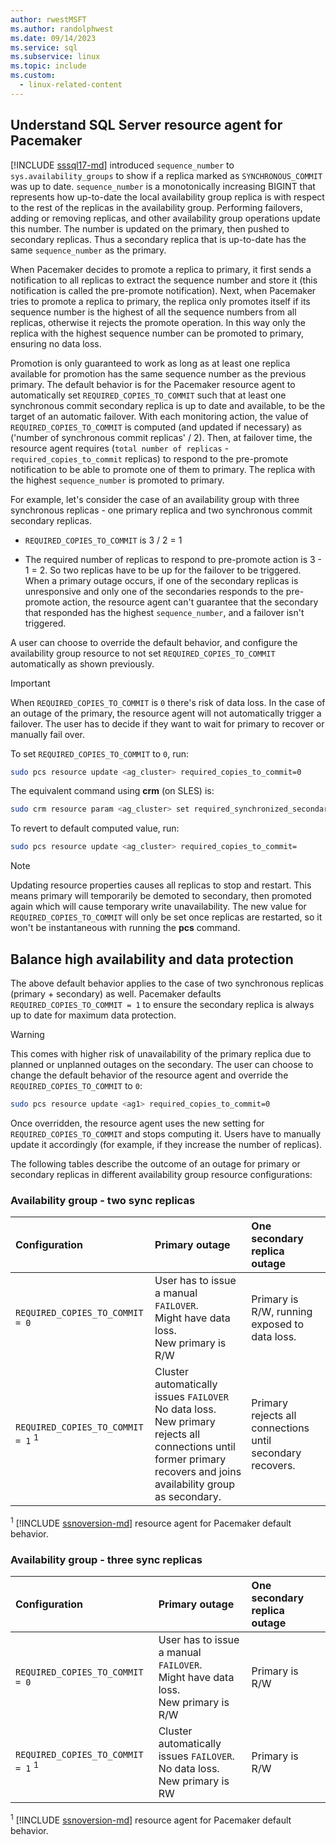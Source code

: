 ```yaml
---
author: rwestMSFT
ms.author: randolphwest
ms.date: 09/14/2023
ms.service: sql
ms.subservice: linux
ms.topic: include
ms.custom:
  - linux-related-content
---
```

## <a id="pacemakerNotify"></a> Understand SQL Server resource agent for Pacemaker

[!INCLUDE [sssql17-md](../../includes/sssql17-md.md)] introduced `sequence_number` to `sys.availability_groups` to show if a replica marked as `SYNCHRONOUS_COMMIT` was up to date. `sequence_number` is a monotonically increasing BIGINT that represents how up-to-date the local availability group replica is with respect to the rest of the replicas in the availability group. Performing failovers, adding or removing replicas, and other availability group operations update this number. The number is updated on the primary, then pushed to secondary replicas. Thus a secondary replica that is up-to-date has the same `sequence_number` as the primary.

When Pacemaker decides to promote a replica to primary, it first sends a notification to all replicas to extract the sequence number and store it (this notification is called the pre-promote notification). Next, when Pacemaker tries to promote a replica to primary, the replica only promotes itself if its sequence number is the highest of all the sequence numbers from all replicas, otherwise it rejects the promote operation. In this way only the replica with the highest sequence number can be promoted to primary, ensuring no data loss.

Promotion is only guaranteed to work as long as at least one replica available for promotion has the same sequence number as the previous primary. The default behavior is for the Pacemaker resource agent to automatically set `REQUIRED_COPIES_TO_COMMIT` such that at least one synchronous commit secondary replica is up to date and available, to be the target of an automatic failover. With each monitoring action, the value of `REQUIRED_COPIES_TO_COMMIT` is computed (and updated if necessary) as ('number of synchronous commit replicas' / 2). Then, at failover time, the resource agent requires (`total number of replicas` - `required_copies_to_commit` replicas) to respond to the pre-promote notification to be able to promote one of them to primary. The replica with the highest `sequence_number` is promoted to primary.

For example, let's consider the case of an availability group with three synchronous replicas - one primary replica and two synchronous commit secondary replicas.

- `REQUIRED_COPIES_TO_COMMIT` is 3 / 2 = 1

- The required number of replicas to respond to pre-promote action is 3 - 1 = 2. So two replicas have to be up for the failover to be triggered. When a primary outage occurs, if one of the secondary replicas is unresponsive and only one of the secondaries responds to the pre-promote action, the resource agent can't guarantee that the secondary that responded has the highest `sequence_number`, and a failover isn't triggered.

A user can choose to override the default behavior, and configure the availability group resource to not set `REQUIRED_COPIES_TO_COMMIT` automatically as shown previously.

> [!IMPORTANT]  
> When `REQUIRED_COPIES_TO_COMMIT` is `0` there's risk of data loss. In the case of an outage of the primary, the resource agent will not automatically trigger a failover. The user has to decide if they want to wait for primary to recover or manually fail over.

To set `REQUIRED_COPIES_TO_COMMIT` to `0`, run:

```bash
sudo pcs resource update <ag_cluster> required_copies_to_commit=0
```

The equivalent command using **crm** (on SLES) is:

```bash
sudo crm resource param <ag_cluster> set required_synchronized_secondaries_to_commit 0
```

To revert to default computed value, run:

```bash
sudo pcs resource update <ag_cluster> required_copies_to_commit=
```

> [!NOTE]  
> Updating resource properties causes all replicas to stop and restart. This means primary will temporarily be demoted to secondary, then promoted again which will cause temporary write unavailability. The new value for `REQUIRED_COPIES_TO_COMMIT` will only be set once replicas are restarted, so it won't be instantaneous with running the **pcs** command.

## Balance high availability and data protection

The above default behavior applies to the case of two synchronous replicas (primary + secondary) as well. Pacemaker defaults `REQUIRED_COPIES_TO_COMMIT = 1` to ensure the secondary replica is always up to date for maximum data protection.

> [!WARNING]  
> This comes with higher risk of unavailability of the primary replica due to planned or unplanned outages on the secondary. The user can choose to change the default behavior of the resource agent and override the `REQUIRED_COPIES_TO_COMMIT` to `0`:

```bash
sudo pcs resource update <ag1> required_copies_to_commit=0
```

Once overridden, the resource agent uses the new setting for `REQUIRED_COPIES_TO_COMMIT` and stops computing it. Users have to manually update it accordingly (for example, if they increase the number of replicas).

The following tables describe the outcome of an outage for primary or secondary replicas in different availability group resource configurations:

### Availability group - two sync replicas

| Configuration | Primary outage | One secondary replica outage |
| :--- | :--- | :--- |
| `REQUIRED_COPIES_TO_COMMIT = 0` | User has to issue a manual `FAILOVER`.<br />Might have data loss.<br />New primary is R/W | Primary is R/W, running exposed to data loss. |
| `REQUIRED_COPIES_TO_COMMIT = 1` <sup>1</sup> | Cluster automatically issues `FAILOVER`<br />No data loss.<br />New primary rejects all connections until former primary recovers and joins availability group as secondary. | Primary rejects all connections until secondary recovers. |

<sup>1</sup> [!INCLUDE [ssnoversion-md](../../includes/ssnoversion-md.md)] resource agent for Pacemaker default behavior.

### Availability group - three sync replicas

| Configuration |Primary outage |One secondary replica outage
| :--- | :--- | :--- |
| `REQUIRED_COPIES_TO_COMMIT = 0` | User has to issue a manual `FAILOVER`.<br />Might have data loss.<br />New primary is R/W | Primary is R/W |
| `REQUIRED_COPIES_TO_COMMIT = 1` <sup>1</sup> | Cluster automatically issues `FAILOVER`.<br />No data loss.<br />New primary is RW | Primary is R/W |

<sup>1</sup> [!INCLUDE [ssnoversion-md](../../includes/ssnoversion-md.md)] resource agent for Pacemaker default behavior.
